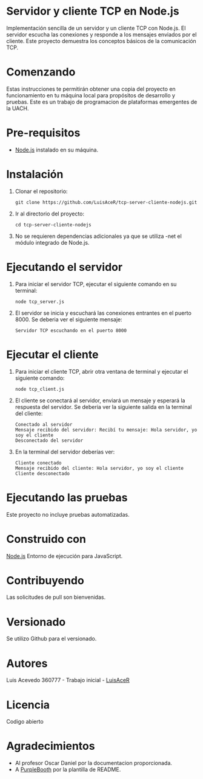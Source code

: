 # Servidor y cliente TCP en Node.js
Implementación sencilla de un servidor y un cliente TCP con Node.js. El servidor escucha las conexiones y responde a los mensajes enviados por el cliente. Este proyecto demuestra los conceptos básicos de la comunicación TCP.

# Comenzando
Estas instrucciones te permitirán obtener una copia del proyecto en funcionamiento en tu máquina local para propósitos de desarrollo y pruebas. Este es un trabajo de programacion de plataformas emergentes de la UACH.

# Pre-requisitos

* [Node.js](https://nodejs.org/en) instalado en su máquina.

# Instalación
1. Clonar el repositorio:

    ```
    git clone https://github.com/LuisAceR/tcp-server-cliente-nodejs.git
    ```

2. Ir al directorio del proyecto:

    ```
    cd tcp-server-cliente-nodejs

    ```

3. No se requieren dependencias adicionales ya que se utiliza -net el módulo integrado de Node.js.

# Ejecutando el servidor
1. Para iniciar el servidor TCP, ejecutar el siguiente comando en su terminal:

    ```
    node tcp_server.js
    ```

2. El servidor se inicia y escuchará las conexiones entrantes en el puerto 8000. Se deberia ver el siguiente mensaje:

    ```
    Servidor TCP escuchando en el puerto 8000
    ```

# Ejecutar el cliente
1. Para iniciar el cliente TCP, abrir otra ventana de terminal y ejecutar el siguiente comando:

    ```
    node tcp_client.js
    ```

2. El cliente se conectará al servidor, enviará un mensaje y esperará la respuesta del servidor. Se deberia ver la siguiente salida en la terminal del cliente:

    ```
    Conectado al servidor
    Mensaje recibido del servidor: Recibí tu mensaje: Hola servidor, yo soy el cliente
    Desconectado del servidor
    ```

3. En la terminal del servidor deberías ver:

    ```
    Cliente conectado
    Mensaje recibido del cliente: Hola servidor, yo soy el cliente
    Cliente desconectado
    ```

# Ejecutando las pruebas
Este proyecto no incluye pruebas automatizadas.

# Construido con
[Node.js](https://nodejs.org/en) Entorno de ejecución para JavaScript.

# Contribuyendo
Las solicitudes de pull son bienvenidas.

# Versionado
Se utilizo Github para el versionado.

# Autores 
Luis Acevedo 360777 - Trabajo inicial - [LuisAceR](https://github.com/LuisAceR)

# Licencia
Codigo abierto

# Agradecimientos
* Al profesor Oscar Daniel por la documentacion proporcionada.
* A [PurpleBooth](https://gist.github.com/PurpleBooth) por la plantilla de README.